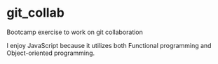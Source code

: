 # git_collab
Bootcamp exercise to work on git collaboration


I enjoy JavaScript because it utilizes both Functional programming and Object-oriented programming.
